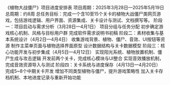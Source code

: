 《植物大战僵尸》项目进度安排表
项目周期：2025年3月28日—2025年5月19日
总周期：约8周
总任务目标：完成一个含10至15个关卡的植物大战僵尸类网页游戏，包括游戏逻辑、用户界面、资源集成、关卡设计与测试、文档撰写等。
阶段一：项目启动与需求分析（3月28日—4月1日）
 项目分组与任务分配
 初步确定游戏核心机制、风格与目标用户群
 完成软件需求说明书初稿
阶段二：素材收集与基本系统设计（4月2日—4月4日）
 收集游戏背景、植物、僵尸、音效、UI按钮等资源
 制作主菜单页面与植物选择界面原型
 设计数据结构与关卡数据模型
阶段三：核心功能开发与初步集成（4月5日—4月12日）
 实现阳光系统、植物放置机制、僵尸生成与攻击逻辑
 开发前两个关卡，完成核心模块与UI整合
 实现音效播放机制，完成音效资源导入与测试
阶段四：关卡系统与进度保存（4月13日—4月20日）
 完成5~8个中期关卡开发
 增加不同类型植物与僵尸，提升游戏策略性
 加入关卡存档机制、本地进度记录与重新开始功能
